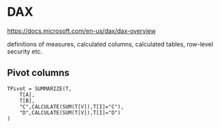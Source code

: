 # DAX

https://docs.microsoft.com/en-us/dax/dax-overview

definitions of measures, calculated columns, calculated tables, row-level security etc.

## Pivot columns
```
TPivot = SUMMARIZE(T,
    T[A],
    T[B],
    "C",CALCULATE(SUM(T[V]),T[I]="C"),
    "D",CALCULATE(SUM(T[V]),T[I]="D")
)
```
